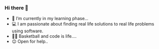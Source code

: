 ### Hi there 👋

- 🌱 I’m currently in my learning phase...
- 💻 I am passionate about finding real life solutions to real life problems using software.
- 🏀😎 Basketball and code is life....
- 😉 Open for help..


